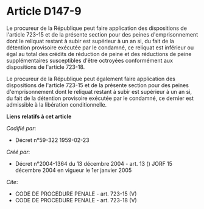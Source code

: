 # Article D147-9

Le procureur de la République peut faire application des dispositions de l'article 723-15 et de la présente section pour des
peines d'emprisonnement dont le reliquat restant à subir est supérieur à un an si, du fait de la détention provisoire
exécutée par le condamné, ce reliquat est inférieur ou égal au total des crédits de réduction de peine et des réductions de
peine supplémentaires susceptibles d'être octroyées conformément aux dispositions de l'article 723-18.

Le procureur de la République peut également faire application des dispositions de l'article 723-15 et de la présente section
pour des peines d'emprisonnement dont le reliquat restant à subir est supérieur à un an si, du fait de la détention
provisoire exécutée par le condamné, ce dernier est admissible à la libération conditionnelle.

**Liens relatifs à cet article**

_Codifié par_:

  - Décret n°59-322 1959-02-23

_Créé par_:

  - Décret n°2004-1364 du 13 décembre 2004 - art. 13 () JORF 15 décembre 2004 en vigueur le 1er janvier 2005

_Cite_:

  - CODE DE PROCEDURE PENALE - art. 723-15 (V)
  - CODE DE PROCEDURE PENALE - art. 723-18 (V)
